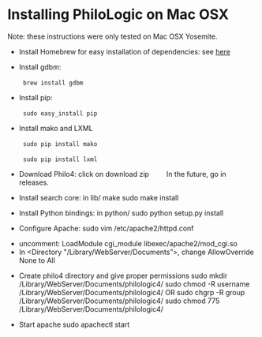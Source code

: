Installing PhiloLogic on Mac OSX
================================

Note: these instructions were only tested on Mac OSX Yosemite.

* Install Homebrew for easy installation of dependencies: see <a href="http://brew.sh/">here</a>

* Install gdbm:

&nbsp;&nbsp;&nbsp;&nbsp;&nbsp;&nbsp;&nbsp;&nbsp;`brew install gdbm`

* Install pip:

&nbsp;&nbsp;&nbsp;&nbsp;&nbsp;&nbsp;&nbsp;&nbsp;`sudo easy_install pip`

* Install mako and LXML

&nbsp;&nbsp;&nbsp;&nbsp;&nbsp;&nbsp;&nbsp;&nbsp;`sudo pip install mako`

&nbsp;&nbsp;&nbsp;&nbsp;&nbsp;&nbsp;&nbsp;&nbsp;`sudo pip install lxml`

- Download Philo4: click on download zip
&nbsp;&nbsp;&nbsp;&nbsp;&nbsp;&nbsp;&nbsp;&nbsp;In the future, go in releases. 

- Install search core:
in lib/
make
sudo make install

- Install Python bindings:
in python/
sudo python setup.py install

- Configure Apache:
sudo vim /etc/apache2/httpd.conf
* uncomment: LoadModule cgi_module libexec/apache2/mod_cgi.so
* In <Directory "/Library/WebServer/Documents”>, change AllowOverride None to All

- Create philo4 directory and give proper permissions
sudo mkdir /Library/WebServer/Documents/philologic4/
sudo chmod -R username /Library/WebServer/Documents/philologic4/
OR
sudo chgrp -R group /Library/WebServer/Documents/philologic4/
sudo chmod 775 /Library/WebServer/Documents/philologic4/

- Start apache
sudo apachectl start
